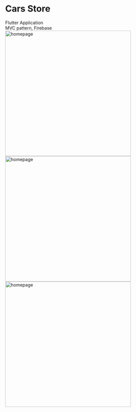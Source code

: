 # Cars Store
Flutter Application  
MVC pattern, Firebase 
<br>
<img src="https://github.com/user-attachments/assets/ddef433b-b2cb-49aa-a55a-e22d07a72af3" alt="homepage" width="400" hight="200">
<br>
<img src="https://github.com/user-attachments/assets/5ecbfbfb-3a47-4e6f-8465-69df90fa884c" alt="homepage" width="400" hight="200">
<br>
<img src="https://github.com/user-attachments/assets/9ee2988a-2447-4b57-a177-95d1a5e63d22" alt="homepage" width="400" hight="200">
<br>
